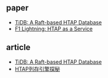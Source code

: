 ## paper

- [TiDB: A Raft-based HTAP Database](http://www.vldb.org/pvldb/vol13/p3072-huang.pdf)
- [F1 Lightning: HTAP as a Service](http://www.vldb.org/pvldb/vol13/p3313-yang.pdf)

## article

- [TiDB: A Raft-based HTAP Database](https://zhuanlan.zhihu.com/p/346327429)
- [HTAP列存引擎探秘](https://zhuanlan.zhihu.com/p/377583869)
